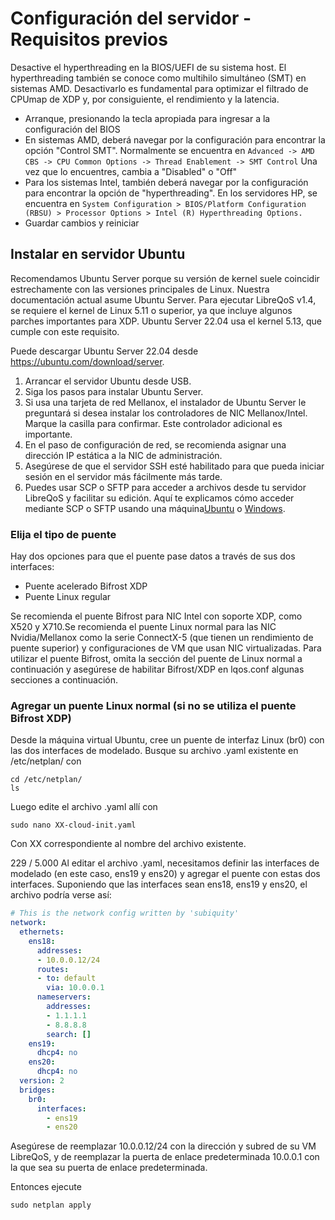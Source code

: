 # Configuración del servidor - Requisitos previos

Desactive el hyperthreading en la BIOS/UEFI de su sistema host. El hyperthreading también se conoce como multihilo simultáneo (SMT) en sistemas AMD. Desactivarlo es fundamental para optimizar el filtrado de CPUmap de XDP y, por consiguiente, el rendimiento y la latencia.

- Arranque, presionando la tecla apropiada para ingresar a la configuración del BIOS
- En sistemas AMD, deberá navegar por la configuración para encontrar la opción "Control SMT". Normalmente se encuentra en ```Advanced -> AMD CBS -> CPU Common Options -> Thread Enablement -> SMT Control``` Una vez que lo encuentres, cambia a "Disabled" o "Off"
- Para los sistemas Intel, también deberá navegar por la configuración para encontrar la opción de "hyperthreading". En los servidores HP, se encuentra en ```System Configuration > BIOS/Platform Configuration (RBSU) > Processor Options > Intel (R) Hyperthreading Options.```
- Guardar cambios y reiniciar

## Instalar en servidor Ubuntu

Recomendamos Ubuntu Server porque su versión de kernel suele coincidir estrechamente con las versiones principales de Linux. Nuestra documentación actual asume Ubuntu Server. Para ejecutar LibreQoS v1.4, se requiere el kernel de Linux 5.11 o superior, ya que incluye algunos parches importantes para XDP. Ubuntu Server 22.04 usa el kernel 5.13, que cumple con este requisito.

Puede descargar Ubuntu Server 22.04 desde <a href="https://ubuntu.com/download/server">https://ubuntu.com/download/server</a>.

1. Arrancar el servidor Ubuntu desde USB.
2. Siga los pasos para instalar Ubuntu Server.
3. Si usa una tarjeta de red Mellanox, el instalador de Ubuntu Server le preguntará si desea instalar los controladores de NIC Mellanox/Intel. Marque la casilla para confirmar. Este controlador adicional es importante.
4. En el paso de configuración de red, se recomienda asignar una dirección IP estática a la NIC de administración.
5. Asegúrese de que el servidor SSH esté habilitado para que pueda iniciar sesión en el servidor más fácilmente más tarde.
6. Puedes usar SCP o SFTP para acceder a archivos desde tu servidor LibreQoS y facilitar su edición. Aquí te explicamos cómo acceder mediante SCP o SFTP usando una máquina[Ubuntu](https://www.addictivetips.com/ubuntu-linux-tips/sftp-server-ubuntu/) o [Windows](https://winscp.net/eng/index.php).

### Elija el tipo de puente

Hay dos opciones para que el puente pase datos a través de sus dos interfaces:

- Puente acelerado Bifrost XDP
- Puente Linux regular

Se recomienda el puente Bifrost para NIC Intel con soporte XDP, como X520 y X710.Se recomienda el puente Linux normal para las NIC Nvidia/Mellanox como la serie ConnectX-5 (que tienen un rendimiento de puente superior) y configuraciones de VM que usan NIC virtualizadas.
Para utilizar el puente Bifrost, omita la sección del puente de Linux normal a continuación y asegúrese de habilitar Bifrost/XDP en lqos.conf algunas secciones a continuación.

### Agregar un puente Linux normal (si no se utiliza el puente Bifrost XDP)

Desde la máquina virtual Ubuntu, cree un puente de interfaz Linux (br0) con las dos interfaces de modelado.
Busque su archivo .yaml existente en /etc/netplan/ con

```shell
cd /etc/netplan/
ls
```

Luego edite el archivo .yaml allí con

```shell
sudo nano XX-cloud-init.yaml
```

Con XX correspondiente al nombre del archivo existente.

229 / 5.000
Al editar el archivo .yaml, necesitamos definir las interfaces de modelado (en este caso, ens19 y ens20) y agregar el puente con estas dos interfaces. Suponiendo que las interfaces sean ens18, ens19 y ens20, el archivo podría verse así:

```yaml
# This is the network config written by 'subiquity'
network:
  ethernets:
    ens18:
      addresses:
      - 10.0.0.12/24
      routes:
      - to: default
        via: 10.0.0.1
      nameservers:
        addresses:
        - 1.1.1.1
        - 8.8.8.8
        search: []
    ens19:
      dhcp4: no
    ens20:
      dhcp4: no
  version: 2
  bridges:
    br0:
      interfaces:
        - ens19
        - ens20
```

Asegúrese de reemplazar 10.0.0.12/24 con la dirección y subred de su VM LibreQoS, y de reemplazar la puerta de enlace predeterminada 10.0.0.1 con la que sea su puerta de enlace predeterminada.

Entonces ejecute

```shell
sudo netplan apply
```
